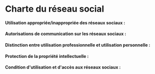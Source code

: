 Charte du réseau social
=======================

#### Utilisation appropriée/inappropriée des réseaux sociaux :

#### Autorisations de communication sur les réseaux sociaux :

#### Distinction entre utilisation professionnelle et utilisation personnelle :

#### Protection de la propriété intellectuelle : 

#### Condition d'utilisation et d'accès aux réseaux sociaux : 
